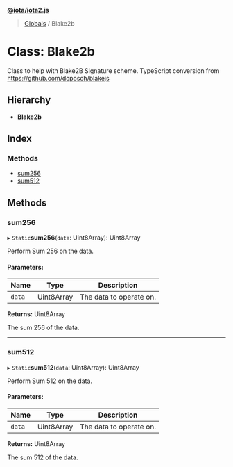 **[@iota/iota2.js](../README.md)**

> [Globals](../README.md) / Blake2b

# Class: Blake2b

Class to help with Blake2B Signature scheme.
TypeScript conversion from https://github.com/dcposch/blakejs

## Hierarchy

* **Blake2b**

## Index

### Methods

* [sum256](blake2b.md#sum256)
* [sum512](blake2b.md#sum512)

## Methods

### sum256

▸ `Static`**sum256**(`data`: Uint8Array): Uint8Array

Perform Sum 256 on the data.

#### Parameters:

Name | Type | Description |
------ | ------ | ------ |
`data` | Uint8Array | The data to operate on. |

**Returns:** Uint8Array

The sum 256 of the data.

___

### sum512

▸ `Static`**sum512**(`data`: Uint8Array): Uint8Array

Perform Sum 512 on the data.

#### Parameters:

Name | Type | Description |
------ | ------ | ------ |
`data` | Uint8Array | The data to operate on. |

**Returns:** Uint8Array

The sum 512 of the data.
